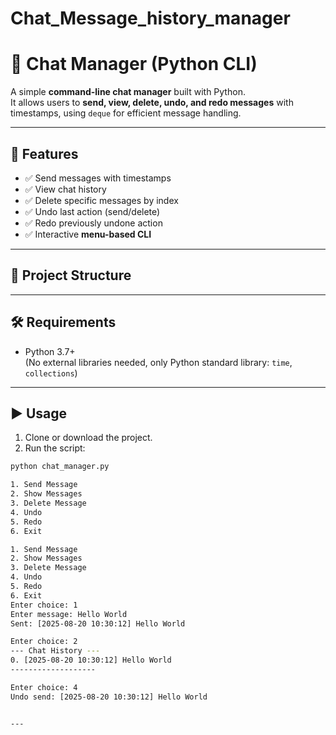 # Chat_Message_history_manager

# 📝 Chat Manager (Python CLI)

A simple **command-line chat manager** built with Python.  
It allows users to **send, view, delete, undo, and redo messages** with timestamps, using `deque` for efficient message handling.

---

## 🚀 Features
- ✅ Send messages with timestamps  
- ✅ View chat history  
- ✅ Delete specific messages by index  
- ✅ Undo last action (send/delete)  
- ✅ Redo previously undone action  
- ✅ Interactive **menu-based CLI**  

---

## 📂 Project Structure


---

## 🛠️ Requirements
- Python 3.7+  
(No external libraries needed, only Python standard library: `time`, `collections`)

---

## ▶️ Usage

1. Clone or download the project.  
2. Run the script:

```bash
python chat_manager.py

1. Send Message
2. Show Messages
3. Delete Message
4. Undo
5. Redo
6. Exit

1. Send Message
2. Show Messages
3. Delete Message
4. Undo
5. Redo
6. Exit
Enter choice: 1
Enter message: Hello World
Sent: [2025-08-20 10:30:12] Hello World

Enter choice: 2
--- Chat History ---
0. [2025-08-20 10:30:12] Hello World
-------------------

Enter choice: 4
Undo send: [2025-08-20 10:30:12] Hello World


---
